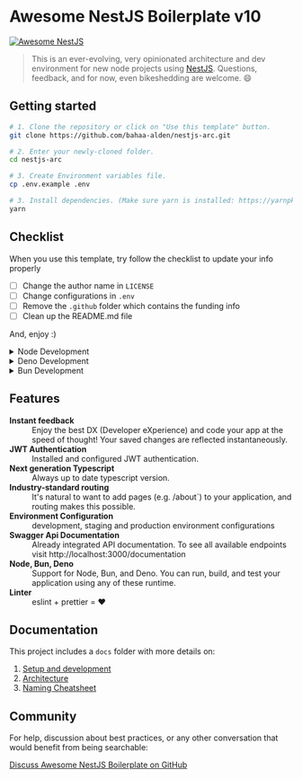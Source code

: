 # Awesome NestJS Boilerplate v10

[![Awesome NestJS](https://img.shields.io/badge/Awesome-NestJS-blue.svg?longCache=true&style=flat-square)](https://github.com/juliandavidmr/awesome-nestjs)

> This is an ever-evolving, very opinionated architecture and dev environment for new node projects using [NestJS](https://nestjs.com). Questions, feedback, and for now, even bikeshedding are welcome. 😄

## Getting started

```bash
# 1. Clone the repository or click on "Use this template" button.
git clone https://github.com/bahaa-alden/nestjs-arc.git

# 2. Enter your newly-cloned folder.
cd nestjs-arc

# 3. Create Environment variables file.
cp .env.example .env

# 3. Install dependencies. (Make sure yarn is installed: https://yarnpkg.com/lang/en/docs/install)
yarn
```

## Checklist

When you use this template, try follow the checklist to update your info properly

- [ ] Change the author name in `LICENSE`
- [ ] Change configurations in `.env`
- [ ] Remove the `.github` folder which contains the funding info
- [ ] Clean up the README.md file

And, enjoy :)

<details>
  <summary>Node Development</summary>

### Scripts

```bash
# 4. Run development server and open http://localhost:3000
yarn start:dev

# 5. Read the documentation linked below for "Setup and development".
```

### Build

To build the App, run

```bash
yarn build:prod
```

And you will see the generated file in `dist` that ready to be served.

</details>

<details>
  <summary>Deno Development</summary>

We are excited to announce that this project now supports Deno! You can use Deno to run, build, and test your application. 🦕

#### Scripts

Here are the available scripts for Deno:

```bash
# Start the development server
deno task start

# Start the server with file watcher
deno task watch

# Run tests
deno task test

# Compile the application (not working yet)
deno task compile
```

To build the App using Deno, run:

```bash
deno task buildr
```

And you will see the generated file in `dist` that is ready to be served.

</details>

<details>
  <summary>Bun Development</summary>

We are excited to announce that this project now supports Bun! You can use Bun to run, build, and test your application. 🧅

#### Scripts

Here are the available scripts for Bun:

```bash
# Start the development server
bun start:dev:bun

# Start the server with file watcher
bun watch:bun

# Run tests

bun test

# Build the application

bun build:bun
```

And you will see the generated file in `dist` that is ready to be served.

</details>

## Features

<dl>
  <!-- <dt><b>Quick scaffolding</b></dt>
  <dd>Create modules, services, controller - right from the CLI!</dd> -->

  <dt><b>Instant feedback</b></dt>
  <dd>Enjoy the best DX (Developer eXperience) and code your app at the speed of thought! Your saved changes are reflected instantaneously.</dd>

  <dt><b>JWT Authentication</b></dt>
  <dd>Installed and configured JWT authentication.</dd>

  <dt><b>Next generation Typescript</b></dt>
  <dd>Always up to date typescript version.</dd>

  <dt><b>Industry-standard routing</b></dt>
  <dd>It's natural to want to add pages (e.g. /about`) to your application, and routing makes this possible.</dd>

  <dt><b>Environment Configuration</b></dt>
  <dd>development, staging and production environment configurations</dd>

  <dt><b>Swagger Api Documentation</b></dt>
  <dd>Already integrated API documentation. To see all available endpoints visit http://localhost:3000/documentation</dd>

  <dt><b>Node, Bun, Deno</b></dt>
  <dd>Support for Node, Bun, and Deno. You can run, build, and test your application using any of these runtime.</dd>

  <dt><b>Linter</b></dt>
  <dd>eslint + prettier = ❤️</dd>
</dl>

## Documentation

This project includes a `docs` folder with more details on:

1.  [Setup and development](https://bahaa-alden.github.io/nestjs-arc/docs/development.html#first-time-setup)
1.  [Architecture](https://bahaa-alden.github.io/nestjs-arc/docs/architecture.html)
1.  [Naming Cheatsheet](https://bahaa-alden.github.io/nestjs-arc/docs/naming-cheatsheet.html)

## Community

For help, discussion about best practices, or any other conversation that would benefit from being searchable:

[Discuss Awesome NestJS Boilerplate on GitHub](https://github.com/bahaa-alden/nestjs-arc/discussions)
